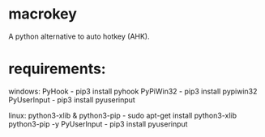 # macrokey
A python alternative to auto hotkey (AHK). 

# requirements:
windows:
PyHook - pip3 install pyhook
PyPiWin32 - pip3 install pypiwin32
PyUserInput - pip3 install pyuserinput

linux:
python3-xlib & python3-pip - sudo apt-get install python3-xlib python3-pip -y
PyUserInput - pip3 install pyuserinput
